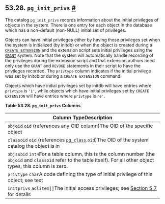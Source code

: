 ## 53.28. `pg_init_privs` [#](#CATALOG-PG-INIT-PRIVS)

The catalog `pg_init_privs` records information about the initial privileges of objects in the system. There is one entry for each object in the database which has a non-default (non-NULL) initial set of privileges.

Objects can have initial privileges either by having those privileges set when the system is initialized (by initdb) or when the object is created during a [`CREATE EXTENSION`](sql-createextension "CREATE EXTENSION") and the extension script sets initial privileges using the [`GRANT`](sql-grant "GRANT") system. Note that the system will automatically handle recording of the privileges during the extension script and that extension authors need only use the `GRANT` and `REVOKE` statements in their script to have the privileges recorded. The `privtype` column indicates if the initial privilege was set by initdb or during a `CREATE EXTENSION` command.

Objects which have initial privileges set by initdb will have entries where `privtype` is `'i'`, while objects which have initial privileges set by `CREATE EXTENSION` will have entries where `privtype` is `'e'`.

**Table 53.28. `pg_init_privs` Columns**

| Column TypeDescription                                                                                                                                                   |
| ------------------------------------------------------------------------------------------------------------------------------------------------------------------------ |
| `objoid` `oid` (references any OID column)The OID of the specific object                                                                                                 |
| `classoid` `oid` (references [`pg_class`](catalog-pg-class "53.11. pg_class").`oid`)The OID of the system catalog the object is in                                  |
| `objsubid` `int4`For a table column, this is the column number (the `objoid` and `classoid` refer to the table itself). For all other object types, this column is zero. |
| `privtype` `char`A code defining the type of initial privilege of this object; see text                                                                                  |
| `initprivs` `aclitem[]`The initial access privileges; see [Section 5.7](ddl-priv "5.7. Privileges") for details                                                     |